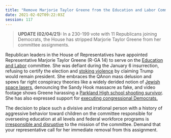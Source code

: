 ```yaml
---
title: "Remove Marjorie Taylor Greene from the Education and Labor Committee - REMOVED"
date: 2021-02-02T09:22:03Z
session: 117
---
```

>**UPDATE (02/04/21):** In a 230-199 vote with 11 Republicans joining Democrats, the House has stripped Marjorie Taylor Greene from her committee assignments. 

Republican leaders in the House of Representatives have appointed Representative Marjorie Taylor Greene (R-GA 14) to serve on the [Education and Labor](https://edlabor.house.gov/about/jurisdiction) committee. She was defiant during the January 6 insurrection, refusing to certify the election and [stoking violence](https://www.cnn.com/2021/01/26/politics/marjorie-taylor-greene-democrats-violence/index.html) by claiming Trump would remain president. She embraces the QAnon mass delusion and spews far right conspiracy theories like a widely derided notion of [Jewish space lasers](https://www.newsweek.com/marjorie-taylor-greene-jewish-space-laser-mockery-1565325), denouncing the Sandy Hook massacre as fake, and video footage shows Greene harassing a [Parkland High school shooting survivor](https://www.cnn.com/2021/01/27/politics/marjorie-taylor-greene-david-hogg-video/index.html). She has also expressed support for [executing congressional Democrats.](https://www.cnn.com/2021/02/01/politics/marjorie-taylor-greene-donald-trump/index.html)  

The decision to place such a divisive and irrational person with a history of aggressive behavior toward children on the committee responsible for overseeing education at all levels and federal workforce programs is [irresponsible and disruptive](https://www.nbcnews.com/politics/congress/pelosi-condemns-gop-overlooking-rep-marjorie-taylor-greene-s-incendiary-n1256011) to the mission of the committee.  Demand that your representative call for her immediate removal from this assignment.
